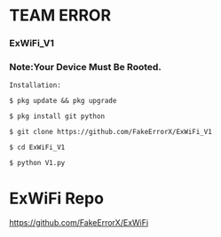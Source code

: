 # TEAM ERROR
### ExWiFi_V1
### Note:Your Device Must Be Rooted.
  
    Installation:

```
$ pkg update && pkg upgrade

$ pkg install git python

$ git clone https://github.com/FakeErrorX/ExWiFi_V1

$ cd ExWiFi_V1

$ python V1.py
```
# ExWiFi Repo

https://github.com/FakeErrorX/ExWiFi
